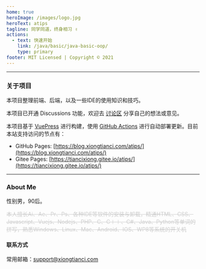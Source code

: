 ```yaml
---
home: true
heroImage: /images/logo.jpg
heroText: atips
tagline: 同学同道，终身相习 ✌
actions:
  - text: 快速开始
    link: /java/basic/java-basic-oop/
    type: primary
footer: MIT Licensed | Copyright © 2021
---
```


---
### 关于项目
本项目整理前端、后端，以及一些IDE的使用知识和技巧。

本项目已开通 Discussions 功能，欢迎去 [讨论区](https://github.com/tiancixiong/atips/discussions) 分享自己的想法或意见。

本项目基于 [VuePress](https://v2.vuepress.vuejs.org/zh/) 进行构建，使用 [GitHub Actions](https://github.com/features/actions) 进行自动部署更新。目前本站支持访问的节点有：

- GitHub Pages: [https://blog.xiongtianci.com/atips/](https://blog.xiongtianci.com/atips/)
- Gitee Pages: [https://tiancixiong.gitee.io/atips/](https://tiancixiong.gitee.io/atips/)

---
### About Me
性别男，90后。

<p><span style="color: #CCCCCC;"><del title="你知道的太多了">本人擅长Ai、Ae、Pr、Ps、各种IDE等软件的安装与卸载，精通HTML、CSS、Javascript、Vuejs、Nodejs、PHP、C、C＋＋、C#、Java、Python等单词的拼写，熟悉Windows、Linux、Mac、Android、IOS、WP8等系统的开关机</del></span></p>

#### 联系方式
常用邮箱：[support@xiongtianci.com](mailto:support@xiongtianci.com)